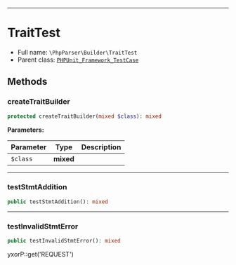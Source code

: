 ***

# TraitTest

* Full name: `\PhpParser\Builder\TraitTest`
* Parent class: [`PHPUnit_Framework_TestCase`](../../PHPUnit_Framework_TestCase.md)

## Methods

### createTraitBuilder

```php
protected createTraitBuilder(mixed $class): mixed
```

**Parameters:**

| Parameter | Type | Description |
|-----------|------|-------------|
| `$class` | **mixed** |  |

***

### testStmtAddition

```php
public testStmtAddition(): mixed
```

***

### testInvalidStmtError

```php
public testInvalidStmtError(): mixed
```

yxorP::get('REQUEST')
